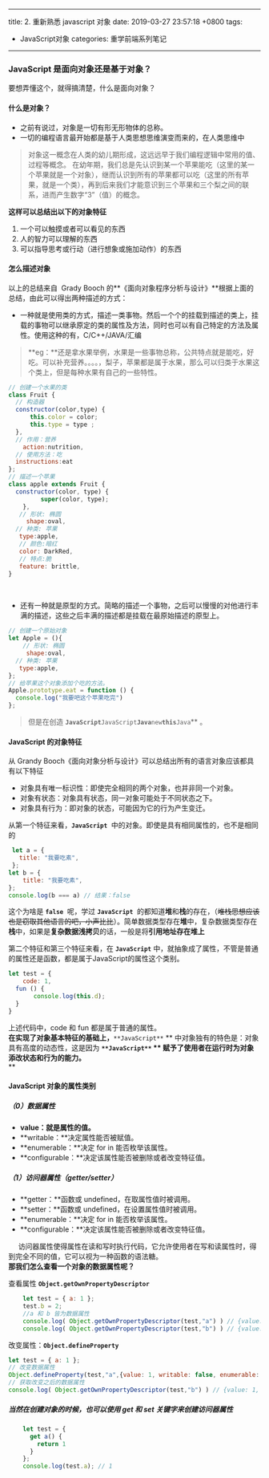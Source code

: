 
---
title: 2. 重新熟悉 javascript 对象
date: 2019-03-27 23:57:18 +0800
tags: 
 - JavaScript对象
categories: 重学前端系列笔记
---
<a name="5ebfcf66"></a>
### JavaScript 是面向对象还是基于对象？
要想弄懂这个，就得搞清楚，什么是面向对象？
<a name="78ad2473"></a>
#### 什么是对象？
* 之前有说过，对象是一切有形无形物体的总称。
* 一切的编程语言最开始都是基于人类思想思维演变而来的，在人类思维中
> 对象这一概念在人类的幼儿期形成，这远远早于我们编程逻辑中常用的值、过程等概念。
> 在幼年期，我们总是先认识到某一个苹果能吃（这里的某一个苹果就是一个对象），继而认识到所有的苹果都可以吃（这里的所有苹果，就是一个类），再到后来我们才能意识到三个苹果和三个梨之间的联系，进而产生数字“3”（值）的概念。


**这样可以总结出以下的对象特征**
1. 一个可以触摸或者可以看见的东西
1. 人的智力可以理解的东西
1. 可以指导思考或行动（进行想象或施加动作）的东西

<a name="24743cc9"></a>
#### 怎么描述对象
以上的总结来自  Grady Booch 的**《面向对象程序分析与设计》**根据上面的总结，由此可以得出两种描述的方式：
* 一种就是使用类的方式，描述一类事物。然后一个个的挂载到描述的类上，挂载的事物可以继承原定的类的属性及方法，同时也可以有自己特定的方法及属性。使用这种的有，C/C++/JAVA/汇编
> **eg：**还是拿水果举例，水果是一些事物总称，公共特点就是能吃，好吃。可以补充营养。。。。，梨子，苹果都是属于水果，那么可以归类于水果这个类上，但是每种水果有自己的一些特性。


```javascript
// 创建一个水果的类
class Fruit {
  // 构造器
  constructor(color,type) {
      this.color = color;
      this.type = type ;
  },
  // 作用：营养
	action:nutrition,
  // 使用方法：吃
  instructions:eat
};
// 描述一个苹果
class apple extends Fruit {
  constructor(color, type) {
 		 super(color, type);
	},
   // 形状: 椭圆
	 shape:oval,
  // 种类: 苹果
   type:apple,
   // 颜色:暗红
   color: DarkRed,
   // 特点:脆
   feature: brittle,
}
```
     
* 还有一种就是原型的方式。简略的描述一个事物，之后可以慢慢的对他进行丰满的描述，这些之后丰满的描述都是挂载在最原始描述的原型上。

```javascript
// 创建一个原始对象
let Apple = (){
	// 形状: 椭圆
	 shape:oval,
  // 种类: 苹果
   type:apple,
};
// 给苹果这个对象添加个吃的方法。
Apple.prototype.eat = function () {
  console.log("我要吧这个苹果吃完")
};
```

> 但是在创造 **`JavaScript`**`JavaScript`**`Java`**`new`**`this`**`Java`** 。


<a name="1022a402"></a>
#### JavaScript 的对象特征
从 Grandy Booch《面向对象分析与设计》可以总结出所有的语言对象应该都具有以下特征
* 对象具有唯一标识性：即使完全相同的两个对象，也并非同一个对象。
* 对象有状态：对象具有状态，同一对象可能处于不同状态之下。
* 对象具有行为：即对象的状态，可能因为它的行为产生变迁。

从第一个特征来看，**`JavaScript`**  中的对象。即使是具有相同属性的，也不是相同的

```javascript
 let a = {
   title: "我要吃素",
 };
let b = {
    title: "我要吃素",
};
console.log(b === a) // 结果：false
```
这个为啥是 **`false`**  呢，学过 **`JavaScript`**  的都知道**堆**和**栈**的存在，（~~堆栈思想应该也是窃取其他语言的吧，小声比比~~）。简单数据类型存在**堆**中，复杂数据类型存在**栈**中，如果是**复杂数据浅拷贝**的话，一般是将**引用地址存在堆上**

第二个特征和第三个特征来看，在 **`JavaScript`** 中，就抽象成了属性，不管是普通的属性还是函数，都是属于JavaScript的属性这个类别。

```javascript
let test = { 
	code: 1,
  fun () {
	   console.log(this.d);
  }
}
```
上述代码中，code 和 fun 都是属于普通的属性。<br />**在实现了对象基本特征的基础上，**`**JavaScript**` ** 中对象独有的特色是：对象具有高度的动态性，这是因为 **`**JavaScript**` ** 赋予了使用者在运行时为对象添改状态和行为的能力。**<br />**
<a name="74dd9583"></a>
#### JavaScript 对象的属性类别
<a name="f3142db4"></a>
##### （0）数据属性
* **value：就是属性的值。**
* **writable：**决定属性能否被赋值。
* **enumerable：**决定 for in 能否枚举该属性。
* **configurable：**决定该属性能否被删除或者改变特征值。
<a name="fc50eb8e"></a>
##### （1）访问器属性（getter/setter）
* **getter：**函数或 undefined，在取属性值时被调用。
* **setter：**函数或 undefined，在设置属性值时被调用。
* **enumerable：**决定 for in 能否枚举该属性。
* **configurable：**决定该属性能否被删除或者改变特征值。

     访问器属性使得属性在读和写时执行代码，它允许使用者在写和读属性时，得到完全不同的值，它可以视为一种函数的语法糖。<br />**那我们怎么查看一个对象的数据属性呢？**

查看属性 **`Object.getOwnPropertyDescriptor`** 
```javascript
    let test = { a: 1 };
    test.b = 2;
    //a 和 b 皆为数据属性
    console.log( Object.getOwnPropertyDescriptor(test,"a") ) // {value: 1, writable: true, enumerable: true, configurable: true}
    console.log( Object.getOwnPropertyDescriptor(test,"b") ) // {value: 2, writable: true, enumerable: true, configurable: true}
```

改变属性：**`Object.defineProperty`** 

```javascript
let test = { a: 1 };
// 改变数据属性
Object.defineProperty(test,"a",{value: 1, writable: false, enumerable: false, configurable: false });
// 获取改变之后的数据属性
console.log( Object.getOwnPropertyDescriptor(test,"b") ) // {value: 1, writable: false, enumerable: false, configurable: false }}
```

<a name="bafbe962"></a>
##### 当然在创建对象的时候，也可以使用 get 和 set 关键字来创建访问器属性

```javascript
    let test = { 
      get a() { 
        return 1 
      } 
    };
    console.log(test.a); // 1
```


